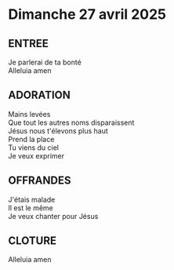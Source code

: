 # Dimanche 27 avril 2025

## ENTREE
Je parlerai de ta bonté  
Alleluia amen  

## ADORATION
Mains levées  
Que tout les autres noms disparaissent  
Jésus nous t'élevons plus haut  
Prend la place  
Tu viens du ciel  
Je veux exprimer  

## OFFRANDES
J'étais malade  
Il est le même  
Je veux chanter pour Jésus  

## CLOTURE
Alleluia amen  
